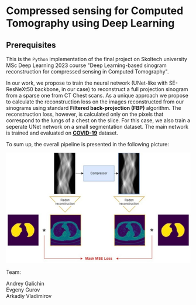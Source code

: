 # Compressed sensing for Computed Tomography using Deep Learning

## Prerequisites

This is the `Python` implementation of the final project on Skoltech university MSc Deep Learning 2023 course "Deep Learning-based sinogram reconstruction for compressed sensing in Computed Tomography".

In our work, we propose to train the neural network (UNet-like with SE-ResNeXt50 backbone, in our case) to reconstruct a full projection sinogram from a sparse one from CT Chest scans. As a unique approach we propose to calculate the reconstruction loss on the images reconstructed from our sinograms using standard **Filtered back-projection (FBP)** algorithm. The reconstruction loss, however, is calculated only on the pixels that correspond to the lungs of a chest on the slice. For this case, we also train a seperate UNet network on a small segmentation dataset. The main network is trained and evaluated on [**COVID-19**](https://www.kaggle.com/c/osic-pulmonary-fibrosis-progression) dataset.

To sum up, the overall pipeline is presented in the following picture:

<p align="center"><img src="images/architecture.png" width="700" /></p>

Team:

Andrey Galichin\
Evgeny Gurov\
Arkadiy Vladimirov
